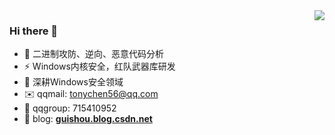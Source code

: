 <img align="right" src="https://github-readme-stats.vercel.app/api?username=strivexjun&theme=default&show_icons=true"/>

### Hi there 👋

- 🔭 二进制攻防、逆向、恶意代码分析  
- ⚡ Windows内核安全，红队武器库研发
- 🌱 深耕Windows安全领域
- ✉️ qqmail: tonychen56@qq.com
- 💬 qqgroup: 715410952
- 💬 blog: **[guishou.blog.csdn.net](guishou.blog.csdn.net)**
